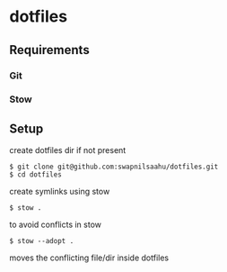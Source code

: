 # dotfiles 

## Requirements 

### Git
### Stow 

## Setup

create dotfiles dir if not present 

```
$ git clone git@github.com:swapnilsaahu/dotfiles.git
$ cd dotfiles
```
create symlinks using stow
```
$ stow .
```
to avoid conflicts in stow
```
$ stow --adopt .
```
moves the conflicting file/dir inside dotfiles 
